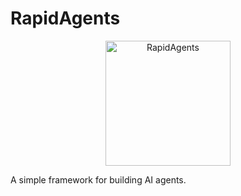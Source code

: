# RapidAgents

<!-- Logo -->
<p align="center">
  <img src="logo.png" alt="RapidAgents" width="200" />
</p>

A simple framework for building AI agents.